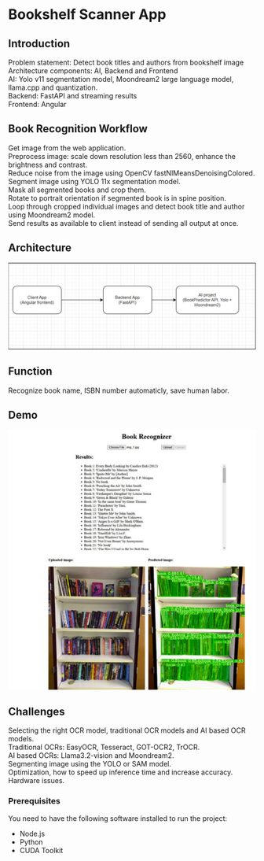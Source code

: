 # Bookshelf Scanner App

## Introduction
Problem statement: Detect book titles and authors from bookshelf image  
Architecture components: AI, Backend and Frontend  
AI: Yolo v11 segmentation model, Moondream2 large language model, llama.cpp and quantization.  
Backend: FastAPI and streaming results  
Frontend: Angular  

## Book Recognition Workflow
Get image from the web application.  
Preprocess image: scale down resolution less than 2560, enhance the brightness and contrast.  
Reduce noise from the image using OpenCV fastNlMeansDenoisingColored.  
Segment image using YOLO 11x segmentation model.  
Mask all segmented books and crop them.  
Rotate to portrait orientation if segmented book is in spine position.  
Loop through cropped individual images and detect book title and author using Moondream2 model.  
Send results as available to client instead of sending all output at once.

## Architecture
<img src="architecture.jpg">

## Function
Recognize book name, ISBN number automaticly, save human labor.

## Demo
<img src="demo.jpg">

## Challenges
Selecting the right OCR model, traditional OCR models and AI based OCR models.  
Traditional OCRs: EasyOCR, Tesseract, GOT-OCR2, TrOCR.  
AI based OCRs: Llama3.2-vision and Moondream2.  
Segmenting image using the YOLO or SAM model.  
Optimization, how to speed up inference time and increase accuracy.  
Hardware issues.

### Prerequisites
You need to have the following software installed to run the project:
- Node.js
- Python
- CUDA Toolkit
